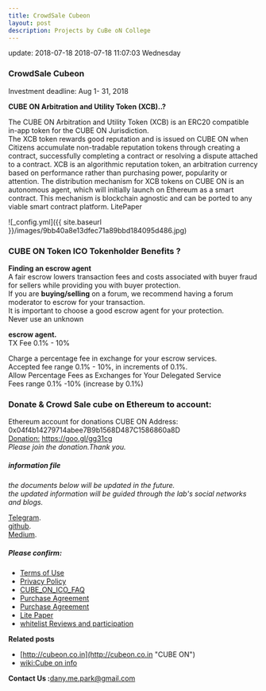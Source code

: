 ```yaml
---
title: CrowdSale Cubeon 
layout: post
description: Projects by CuBe oN College
---
```


update: 2018-07-18 2018-07-18 11:07:03 Wednesday
### CrowdSale Cubeon  
Investment deadline: Aug 1- 31, 2018  
<!-- ## chat [![Gitter](https://badges.gitter.im/Join%20Chat.svg)](https://gitter.im/wooriapt?utm_source=share-link&utm_medium=link&utm_campaign=share-link)-->  

**CUBE ON Arbitration and Utility Token (XCB)..?**  

The CUBE ON Arbitration and Utility Token (XCB) is an ERC20 compatible in-app token for the CUBE ON Jurisdiction.  
The XCB token rewards good reputation and is issued on CUBE ON when Citizens accumulate non-tradable reputation tokens through 
creating a contract, successfully completing a contract or resolving a dispute attached to a contract. 
XCB is an algorithmic reputation token, an arbitration currency based on performance rather than purchasing power, popularity or attention. 
The distribution mechanism for XCB tokens on CUBE ON is an autonomous agent, which will initially launch on Ethereum as a smart contract. 
This mechanism is blockchain agnostic and can be ported to any viable smart contract platform. LitePaper     

![_config.yml]({{ site.baseurl }}/images/9bb40a8e13dfec71a89bbd184095d486.jpg)  

### CUBE ON Token ICO Tokenholder Benefits ?
**Finding an escrow agent**  
A fair escrow lowers transaction fees and costs associated with buyer fraud for sellers while providing you with buyer protection.   
If you are **buying/selling** on a forum, we recommend having a forum moderator to escrow for your transaction.   
It is important  to choose a good escrow agent for your protection.   
Never use an unknown  

**escrow agent.**  
TX Fee 0.1% - 10%

Charge a percentage fee in exchange for your escrow services.  
Accepted fee range 0.1% - 10%, in increments of 0.1%.   
Allow Percentage Fees as Exchanges for Your Delegated Service  
Fees range 0.1% -10% (increase by 0.1%)  

### Donate & Crowd Sale cube on Ethereum to account:  

Ethereum account for donations CUBE ON Address:  
0x04f4b14279714abee7B9b1568D487C1586860a8D  
[Donation:](https://goo.gl/gg31cg "Donation") https://goo.gl/gg31cg  
*Please join the donation.Thank you.*  

##### information file  
*the documents below will be updated in the future.  
the updated information will be guided through the lab's social networks and blogs.*  
   
[Telegram](https://t.me/cubeon).  
[github](https://wooriapt.github.io/).  
[Medium](https://medium.com/@cube_ON).  


##### Please confirm:
- [Terms of Use ](https://wooriapt.github.io/wooriapt.github.io/Terms_of_Use_of_Website/)
- [Privacy Policy](https://wooriapt.github.io/wooriapt.github.io/Privacy_Policy/)
- [CUBE_ON_ICO_FAQ](https://wooriapt.github.io/wooriapt.github.io/CUBE_ON_ICO_FAQ/)
- [Purchase Agreement](https://wooriapt.github.io/wooriapt.github.io/Purchase_Agreement/)
- [Purchase Agreement](https://wooriapt.github.io/wooriapt.github.io/Purchase_Agreement_1/)
- [Lite Paper](https://github.com/wooriapt/wooriapt.github.io/blob/master/uploads/Cube%20on%20LitePaper(eng).pdf)
- [whitelist Reviews and participation](https://wooriapt.github.io/wooriapt.github.io/Whitelist-is-open-In-preparation/)


**Related posts**
- [http://cubeon.co.in](http://cubeon.co.in "CUBE ON")  
- [wiki:Cube on info](https://github.com/wooriapt/wooriapt.github.io/wiki)


**Contact Us :**<dany.me.park@gmail.com>





